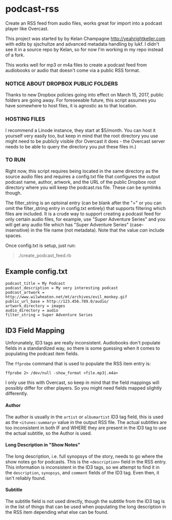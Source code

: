 # podcast-rss
Create an RSS feed from audio files, works great for import into a podcast
player like Overcast.

This project was started by by Kelan Champagne http://yeahrightkeller.com
with edits by sjschultze and advanced metadata handling by lukf. I didn't see it
in a source repo by Kelan, so for now I'm working in my repo instead of a fork.

This works well for mp3 or m4a files to create a podcast feed from audiobooks
or audio that doesn't come via a public RSS format.

### NOTICE ABOUT DROPBOX PUBLIC FOLDERS
Thanks to new Dropbox policies going into effect on March 15, 2017, public
folders are going away. For foreseeable future, this script assumes you have
somewhere to host files, it is agnostic as to that location.

### HOSTING FILES
I recommend a Linode instance, they start at $5/month. You can host it yourself
very easily too, but keep in mind that the root directory you use might need
to be publicly visible (for Overcast it does - the Overcast server needs to be
able to query the directory you put these files in.)


### TO RUN
Right now, this script requires being located in the same directory as the
source audio files and requires a config.txt file that configures the
output podcast name, author, artwork, and the URL of the public Dropbox
root directory where you will keep the podcast.rss file. These can be symlinks 
though.

The filter_string is an optoinal entry (can be blank after the "=" or you can omit the
filter_string entry in config.txt entirely) that supports filtering which files are included.
It is a crude way to support creating a podcast feed for only certain audio files, for example,
use "Super Adventure Series" and you will get any audio file which has "Super Adventure Series" 
(case-insensitive) in the file name (not metadata). Note that the value *can* include spaces.

Once config.txt is setup, just run:
>./create_podcast_feed.rb

## Example config.txt
```
podcast_title = My Podcast
podcast_description = My very interesting podcast
podcast_artwork = http://www.wilwheaton.net/mt/archives/evil_monkey.gif
public_url_base = http://123.456.789.0/audio/
artwork_directory = images
audio_directory = audio
filter_string = Super Adventure Series
```

## ID3 Field Mapping
Unforunately, ID3 tags are really inconsistent. Audiobooks don't populate fields in a standardized way, 
so there is some guessing when it comes to populating the podcast item fields.

The `ffprobe` command that is used to populate the RSS item entry is:
```
ffprobe 2> /dev/null -show_format <file.mp3|.m4a>
```

I only use this with Overcast, so keep in mind that the field mappings will possibly differ for other players.
So you might need fields mapped slightly differently.

#### Author
The author is usually in the `artist` or `albumartist` ID3 tag field, this is used as the `<itunes:summary>`
value in the output RSS file. The actual subtitles are too inconsistent in both IF and WHERE they are present
in the ID3 tag to use the actual subtitle, so the Author is used.

#### Long Description in "Show Notes"
The long description, i.e. full synopsys of the story, needs to go where the show notes go for podcasts.
This is the `<description>` field in the RSS entry. This information is inconsistent in the ID3 tags, so
we attempt to find it in the `description`, `synopsys`, and `comment` fields of the ID3 tag. Even then,
it isn't reliably found.

#### Subtitle
The subtitle field is not used directly, though the subtitle from the ID3 tag is in the list of things that 
can be used when populating the long description in the RSS item depending what else can be found.
